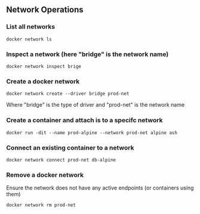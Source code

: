 
## Network Operations
### List all networks
```
docker network ls
```

### Inspect a network (here "bridge" is the network name)
```
docker network inspect brige
```

### Create a docker network
```
docker network create --driver bridge prod-net
```
Where "bridge" is the type of driver and "prod-net" is the network name

### Create a container and attach is to a specifc network
```
docker run -dit --name prod-alpine --network prod-net alpine ash
```

### Connect an existing container to a network
```
docker network connect prod-net db-alpine
```

### Remove a docker network
Ensure the network does not have any active endpoints (or containers using them)
```
docker network rm prod-net
```
